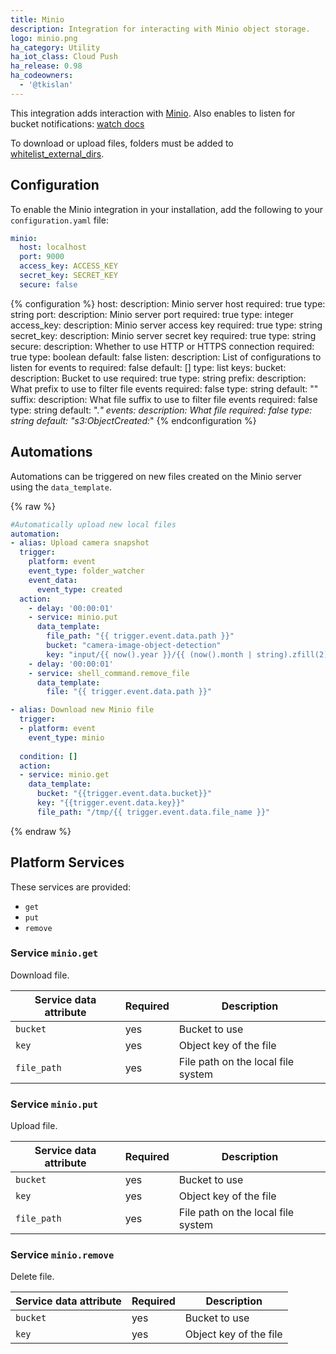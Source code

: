 ```yaml
---
title: Minio
description: Integration for interacting with Minio object storage.
logo: minio.png
ha_category: Utility
ha_iot_class: Cloud Push
ha_release: 0.98
ha_codeowners:
  - '@tkislan'
---
```


This integration adds interaction with [Minio](https://min.io).
Also enables to listen for bucket notifications: [watch docs](https://docs.min.io/docs/minio-client-complete-guide.html#watch)

To download or upload files, folders must be added to [whitelist_external_dirs](/docs/configuration/basic/).

## Configuration

To enable the Minio integration in your installation, add the following to your `configuration.yaml` file:

```yaml
minio:
  host: localhost
  port: 9000
  access_key: ACCESS_KEY
  secret_key: SECRET_KEY
  secure: false
```

{% configuration %}
host:
  description: Minio server host
  required: true
  type: string
port:
  description: Minio server port
  required: true
  type: integer
access_key:
  description: Minio server access key
  required: true
  type: string
secret_key:
  description: Minio server secret key
  required: true
  type: string
secure:
  description: Whether to use HTTP or HTTPS connection
  required: true
  type: boolean
  default: false
listen:
  description: List of configurations to listen for events to
  required: false
  default: []
  type: list
  keys:
    bucket:
      description: Bucket to use
      required: true
      type: string
    prefix:
      description: What prefix to use to filter file events
      required: false
      type: string
      default: ""
    suffix:
      description: What file suffix to use to filter file events
      required: false
      type: string
      default: ".*"
    events:
      description: What file
      required: false
      type: string
      default: "s3:ObjectCreated:*"
{% endconfiguration %}

## Automations

Automations can be triggered on new files created on the Minio server using the `data_template`.

{% raw %}
```yaml
#Automatically upload new local files
automation:
- alias: Upload camera snapshot
  trigger:
    platform: event
    event_type: folder_watcher
    event_data:
      event_type: created
  action:
    - delay: '00:00:01'
    - service: minio.put
      data_template:
        file_path: "{{ trigger.event.data.path }}"
        bucket: "camera-image-object-detection"
        key: "input/{{ now().year }}/{{ (now().month | string).zfill(2) }}/{{ (now().day | string).zfill(2) }}/{{ trigger.event.data.file }}"
    - delay: '00:00:01'
    - service: shell_command.remove_file
      data_template:
        file: "{{ trigger.event.data.path }}"

- alias: Download new Minio file
  trigger:
  - platform: event
    event_type: minio
    
  condition: []
  action:
  - service: minio.get
    data_template:
      bucket: "{{trigger.event.data.bucket}}"
      key: "{{trigger.event.data.key}}"
      file_path: "/tmp/{{ trigger.event.data.file_name }}"
```
{% endraw %}

## Platform Services

These services are provided:

- `get`
- `put`
- `remove`

### Service `minio.get`

Download file.

| Service data attribute    | Required | Description                                       |
|---------------------------|----------|---------------------------------------------------|
| `bucket`                  |      yes | Bucket to use                                     |
| `key`                     |      yes | Object key of the file                            |
| `file_path`               |      yes | File path on the local file system                |

### Service `minio.put`

Upload file.

| Service data attribute    | Required | Description                                       |
|---------------------------|----------|---------------------------------------------------|
| `bucket`                  |      yes | Bucket to use                                     |
| `key`                     |      yes | Object key of the file                            |
| `file_path`               |      yes | File path on the local file system                |

### Service `minio.remove`

Delete file.

| Service data attribute    | Required | Description                                       |
|---------------------------|----------|---------------------------------------------------|
| `bucket`                  |      yes | Bucket to use                                     |
| `key`                     |      yes | Object key of the file                            |
